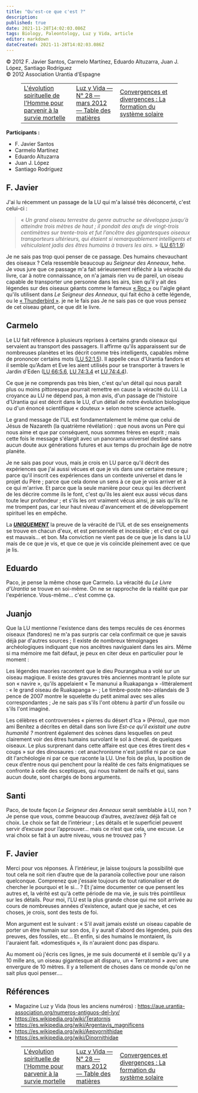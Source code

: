 ```yaml
---
title: "Qu'est-ce que c'est ?"
description: 
published: true
date: 2021-11-28T14:02:03.086Z
tags: Biology, Paleontology, Luz y Vida, article
editor: markdown
dateCreated: 2021-11-28T14:02:03.086Z
---
```


<p class="v-card v-sheet theme--gris clair lighten-3 px-2">© 2012 F. Javier Santos, Carmelo Martínez, Eduardo Altuzarra, Juan J. López, Santiago Rodríguez<br>© 2012 Association Urantia d'Espagne</p>
<figure class="table chapter-navigator">
  <table>
    <tbody>
      <tr>
        <td>
        <a href="/fr/article/Jesus_Rodriguez/La_evolucion_espiritual_del_Hombre_1a_parte">
          <span class="mdi mdi-arrow-left-drop-circle"></span><span class="pl-2">L'évolution spirituelle de l'Homme pour parvenir à la survie mortelle</span>
        </a>
        </td>
        <td>
        <a href="/fr/index/articles_luz_y_vida#luz-y-vida-n°-28-mars-2012">
          <span class="mdi mdi-book-open-variant"></span><span class="pl-2">Luz y Vida — N° 28 — mars 2012 — Table des matières</span>
        </a>
        </td>
        <td>
        <a href="/fr/article/Santiago_Rodriguez/Convergencias_y_divergencias_La_formacion_del_sistema_solar">
          <span class="pr-2">Convergences et divergences : La formation du système solaire</span><span class="mdi mdi-arrow-right-drop-circle"></span>
        </a>
        </td>
      </tr>
    </tbody>
  </table>
</figure>



**Participants :**

- F. Javier Santos
- Carmelo Martínez
- Eduardo Altuzarra
- Juan J. López
- Santiago Rodríguez

## F. Javier

J'ai lu récemment un passage de la LU qui m'a laissé très déconcerté, c'est celui-ci :

> « _Un grand oiseau terrestre du genre autruche se développa jusqu’à atteindre trois mètres de haut ; il pondait des œufs de vingt-trois centimètres sur trente-trois et fut l’ancêtre des gigantesques oiseaux transporteurs ultérieurs, qui étaient si remarquablement intelligents et véhiculaient jadis des êtres humains à travers les airs._ » (<a id="a49_343"></a>[LU 61:1.9](/fr/The_Urantia_Book/61#p1_9))

Je ne sais pas trop quoi penser de ce passage. Des humains chevauchant des oiseaux ? Cela ressemble beaucoup au _Seigneur des Anneaux_, hehe. Je vous jure que ce passage m'a fait sérieusement réfléchir à la véracité du livre, car à notre connaissance, on n'a jamais rien vu de pareil, un oiseau capable de transporter une personne dans les airs, bien qu'il y ait des légendes sur des oiseaux géants comme le fameux [« Roc »](https://es.wikipedia.org/wiki/Ruc) ou l'aigle géant qu'ils utilisent dans _Le Seigneur des Anneaux_, qui fait écho à cette légende, ou le [« Thunderbird »](https://es.wikipedia.org/wiki/P%C3%A1jaro_del_trueno). je ne le fais pas Je ne sais pas ce que vous pensez de cet oiseau géant, ce que dit le livre.

## Carmelo

Le LU fait référence à plusieurs reprises à certains grands oiseaux qui servaient au transport des passagers. Il affirme qu'ils apparaissent sur de nombreuses planètes et les décrit comme très intelligents, capables même de prononcer certains mots (<a id="a55_249"></a>[LU 52:1.5](/fr/The_Urantia_Book/52#p1_5)). Il appelle ceux d'Urantia fandors et il semble qu'Adam et Eve les aient utilisés pour se transporter à travers le Jardin d'Eden (<a id="a55_422"></a>[LU 66:5.6](/fr/The_Urantia_Book/66#p5_6), <a id="a55_465"></a>[LU 74:3.4](/fr/The_Urantia_Book/74#p3_4) et <a id="a55_510"></a>[LU 74:4.4](/fr/The_Urantia_Book/74#p4_4)).

Ce que je ne comprends pas très bien, c'est qu'un détail qui nous paraît plus ou moins pittoresque pourrait remettre en cause la véracité du LU. La croyance au LU ne dépend pas, à mon avis, d'un passage de l'histoire d'Urantia qui est décrit dans le LU, d'un détail de notre évolution biologique ou d'un énoncé scientifique « douteux » selon notre science actuelle.

Le grand message de l'UL est fondamentalement le même que celui de Jésus de Nazareth (la quatrième révélation) : que nous avons un Père qui nous aime et que par conséquent, nous sommes frères en esprit ; mais cette fois le message s'élargit avec un panorama universel destiné sans aucun doute aux générations futures et aux temps du prochain âge de notre planète.

Je ne sais pas pour vous, mais je crois en LU parce qu'il décrit des expériences que j'ai aussi vécues et que je vis dans une certaine mesure ; parce qu'il inscrit ces expériences dans un contexte universel et dans le projet du Père ; parce que cela donne un sens à ce que je vois arriver et à ce qui m'arrive. Et parce que la seule manière pour ceux qui les décrivent de les décrire comme ils le font, c'est qu'ils les aient eux aussi vécus dans toute leur profondeur ; et s'ils les ont vraiment vécus ainsi, je sais qu'ils ne me trompent pas, car leur haut niveau d'avancement et de développement spirituel les en empêche.

La ***<ins>UNIQUEMENT</ins>*** la preuve de la véracité de l'UL et de ses enseignements se trouve en chacun d'eux, et est personnelle et incessible ; et c'est ce qui est mauvais... et bon. Ma conviction ne vient pas de ce que je lis dans la LU mais de ce que je vis, et que ce que je vis coïncide pleinement avec ce que je lis.

## Eduardo

Paco, je pense la même chose que Carmelo. La véracité du _Le Livre d'Urantia_ se trouve en soi-même. On ne se rapproche de la réalité que par l'expérience. Vous-même... c'est comme ça.

## Juanjo

Que la LU mentionne l'existence dans des temps reculés de ces énormes oiseaux (fandores) ne m'a pas surpris car cela confirmait ce que je savais déjà par d'autres sources ; Il existe de nombreux témoignages archéologiques indiquant que nos ancêtres naviguaient dans les airs. Même si ma mémoire me fait défaut, je peux en citer deux en particulier pour le moment :

Les légendes maories racontent que le dieu Pourangahua a volé sur un oiseau magique. Il existe des gravures très anciennes montrant le pilote sur son « navire », qu'ils appelaient « Te manunui a Ruakapanga » -littéralement : « le grand oiseau de Ruakapanga »- ; Le timbre-poste néo-zélandais de 3 pence de 2007 montre le squelette du petit animal avec ses ailes correspondantes ; Je ne sais pas s'ils l'ont obtenu à partir d'un fossile ou s'ils l'ont imaginé.

Les célèbres et controversées « pierres du désert d'Ica » (Pérou), que mon ami Benítez a décrites en détail dans son livre _Est-ce qu'il existait une autre humanité ?_ montrent également des scènes dans lesquelles on peut clairement voir des êtres humains survolant le sol à cheval. de quelques oiseaux. Le plus surprenant dans cette affaire est que ces êtres tirent des « coups » sur des dinosaures : cet anachronisme n'est justifié ni par ce que dit l'archéologie ni par ce que raconte la LU. Une fois de plus, la position de ceux d’entre nous qui penchent pour la réalité de ces faits énigmatiques se confronte à celle des sceptiques, qui nous traitent de naïfs et qui, sans aucun doute, sont chargés de bons arguments.

## Santi

Paco, de toute façon _Le Seigneur des Anneaux_ serait semblable à LU, non ? Je pense que vous, comme beaucoup d’autres, avez/avez déjà fait ce choix. Le choix se fait de l’intérieur ; Les détails et le superficiel peuvent servir d’excuse pour l’approuver… mais ce n’est que cela, une excuse. Le vrai choix se fait à un autre niveau, vous ne trouvez pas ?

## F. Javier

Merci pour vos réponses. À l’intérieur, je laisse toujours la possibilité que tout cela ne soit rien d’autre que de la paranoïa collective pour une raison quelconque. Comprenez que j'essaie toujours de tout rationaliser et de chercher le pourquoi et le si... ? Et j'aime documenter ce que pensent les autres et, la vérité est qu'à cette période de ma vie, je suis très pointilleux sur les détails. Pour moi, l'LU est la plus grande chose qui me soit arrivée au cours de nombreuses années d'existence, autant que je sache, et ces choses, je crois, sont des tests de foi.

Mon argument est le suivant : « S'il avait jamais existé un oiseau capable de porter un être humain sur son dos, il y aurait d'abord des légendes, puis des preuves, des fossiles, etc... Et enfin, si des humains le montaient, ils l'auraient fait. «domestiqués », ils n'auraient donc pas disparu.

Au moment où j'écris ces lignes, je me suis documenté et il semble qu'il y a 10 mille ans, un oiseau gigantesque ait disparu, un « Terratornd » avec une envergure de 10 mètres. Il y a tellement de choses dans ce monde qu'on ne sait plus quoi penser....

## Références

- Magazine Luz y Vida (tous les anciens numéros) : https://aue.urantia-association.org/numeros-antiguos-del-lyv/
- https://es.wikipedia.org/wiki/Teratornis
- https://es.wikipedia.org/wiki/Argentavis_magnificens
- https://es.wikipedia.org/wiki/Aepyornithidae
- https://es.wikipedia.org/wiki/Dinornithidae




<figure class="table chapter-navigator">
  <table>
    <tbody>
      <tr>
        <td>
        <a href="/fr/article/Jesus_Rodriguez/La_evolucion_espiritual_del_Hombre_1a_parte">
          <span class="mdi mdi-arrow-left-drop-circle"></span><span class="pl-2">L'évolution spirituelle de l'Homme pour parvenir à la survie mortelle</span>
        </a>
        </td>
        <td>
        <a href="/fr/index/articles_luz_y_vida#luz-y-vida-n°-28-mars-2012">
          <span class="mdi mdi-book-open-variant"></span><span class="pl-2">Luz y Vida — N° 28 — mars 2012 — Table des matières</span>
        </a>
        </td>
        <td>
        <a href="/fr/article/Santiago_Rodriguez/Convergencias_y_divergencias_La_formacion_del_sistema_solar">
          <span class="pr-2">Convergences et divergences : La formation du système solaire</span><span class="mdi mdi-arrow-right-drop-circle"></span>
        </a>
        </td>
      </tr>
    </tbody>
  </table>
</figure>

